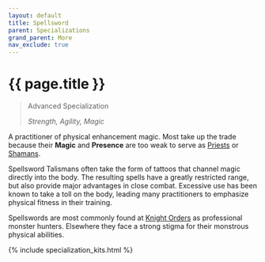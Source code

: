 ```yaml
---
layout: default
title: Spellsword
parent: Specializations
grand_parent: More
nav_exclude: true
---
```


# {{ page.title }}

> Advanced Specialization
>
> _Strength, Agility, Magic_

A practitioner of physical enhancement magic. Most take up the trade because their **<span style="color: {{ site.mage_color }}">Magic</span>** and **<span style="color: {{ site.mage_color }}">Presence</span>** are too weak to serve as [Priests](priest.html) or [Shamans](shaman.html).

Spellsword Talismans often take the form of tattoos that channel magic directly into the body. The resulting spells have a greatly restricted range, but also provide major advantages in close combat. Excessive use has been known to take a toll on the body, leading many practitioners to emphasize physical fitness in their training.

Spellswords are most commonly found at [Knight Orders](../the_world.html#the-knight-orders) as professional monster hunters. Elsewhere they face a strong stigma for their monstrous physical abilities.

{% include specialization_kits.html %}
